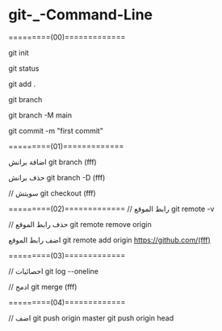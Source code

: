 # git-_-Command-Line
=========(00)=============

git init

git status

git add .

git branch

git branch -M main

git commit -m "first commit"

=========(01)=============

اضافة برانش
git branch (fff)

حذف برانش
git branch -D (fff)

// سويتش
git checkout (fff)

=========(02)=============
// رابط الموقع
git remote -v

// حذف رابط الموقع
git remote remove origin

اضف رابط الموقع
git remote add origin https://github.com/(fff)

=========(03)=============

// احصائيات
git log --oneline

// ادمج
git merge (fff)

=========(04)=============

// اضف
git push origin master
git push origin head
